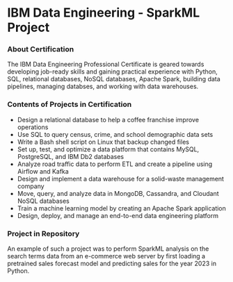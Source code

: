 # IBM Data Engineering - SparkML Project

### About Certification

The IBM Data Engineering Professional Certificate is geared towards developing job-ready skills and gaining practical experience with Python, SQL, relational databases, NoSQL databases, Apache Spark, building data pipelines, managing databses, and working with data warehouses.

### Contents of Projects in Certification

- Design a relational database to help a coffee franchise improve operations
- Use SQL to query census, crime, and school demographic data sets
- Write a Bash shell script on Linux that backup changed files
- Set up, test, and optimize a data platform that contains MySQL, PostgreSQL, and IBM Db2 databases
- Analyze road traffic data to perform ETL and create a pipeline using Airflow and Kafka
- Design and implement a data warehouse for a solid-waste management company
- Move, query, and analyze data in MongoDB, Cassandra, and Cloudant NoSQL databases
- Train a machine learning model by creating an Apache Spark application
- Design, deploy, and manage an end-to-end data engineering platform

### Project in Repository
An example of such a project was to perform SparkML analysis on the search terms data from an e-commerce web server by first loading a pretrained sales forecast model and predicting sales for the year 2023 in Python.
